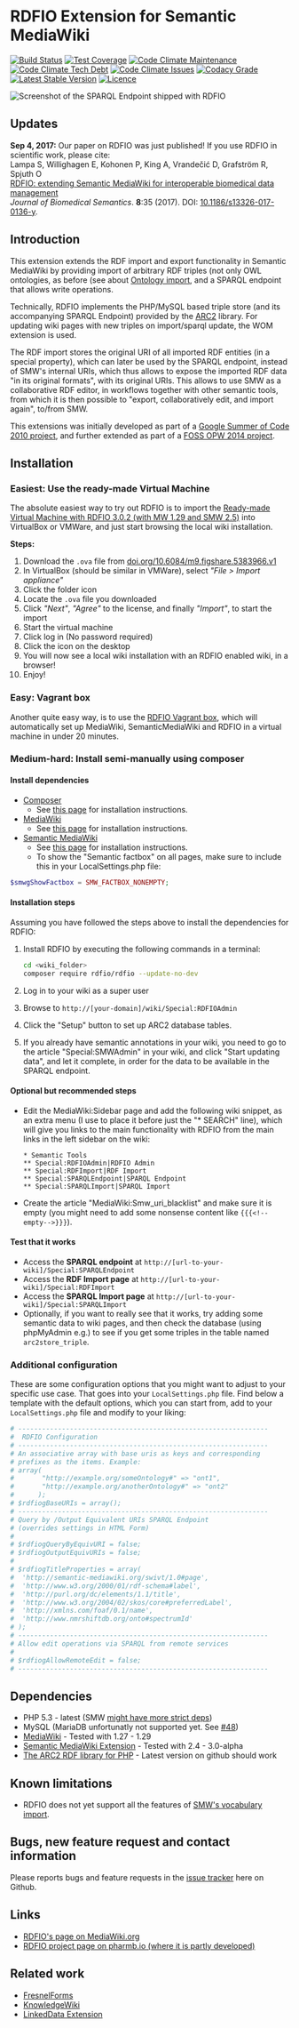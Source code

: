 RDFIO Extension for Semantic MediaWiki
======================================

[![Build Status](https://img.shields.io/circleci/project/github/rdfio/RDFIO.svg)](https://circleci.com/gh/rdfio/RDFIO)
[![Test Coverage](https://img.shields.io/codecov/c/github/rdfio/RDFIO/master.svg)](https://codecov.io/gh/rdfio/RDFIO)
[![Code Climate Maintenance](https://img.shields.io/codeclimate/maintenance/rdfio/RDFIO)](https://codeclimate.com/github/rdfio/RDFIO)
[![Code Climate Tech Debt](https://img.shields.io/codeclimate/tech-debt/rdfio/RDFIO)](https://codeclimate.com/github/rdfio/RDFIO)
[![Code Climate Issues](https://img.shields.io/codeclimate/issues/github/rdfio/RDFIO)](https://codeclimate.com/github/rdfio/RDFIO/issues)
[![Codacy Grade](https://app.codacy.com/project/badge/Grade/4c2af982043d449fbdda26983ef9b199)](https://app.codacy.com/gh/rdfio/RDFIO/dashboard)
[![Latest Stable Version](https://img.shields.io/packagist/v/rdfio/rdfio.svg)](https://packagist.org/packages/rdfio/rdfio)
[![Licence](https://img.shields.io/packagist/l/rdfio/rdfio.svg)]()

![Screenshot of the SPARQL Endpoint shipped with RDFIO](http://i.imgur.com/PMMIHZ4.png)

Updates
-------

**Sep 4, 2017:** Our paper on RDFIO was just published! If you use RDFIO in scientific work, please cite:<br>
Lampa S, Willighagen E, Kohonen P, King A, Vrandečić D, Grafström R, Spjuth O<br> 
[RDFIO: extending Semantic MediaWiki for interoperable biomedical data management](https://jbiomedsem.biomedcentral.com/articles/10.1186/s13326-017-0136-y)<br>
*Journal of Biomedical Semantics*. **8**:35 (2017). DOI: [10.1186/s13326-017-0136-y](https://dx.doi.org/10.1186/s13326-017-0136-y).

Introduction
------------

This extension extends the RDF import and export functionality in Semantic
MediaWiki by providing import of arbitrary RDF triples (not only OWL
ontologies, as before (see about [Ontology import](http://semantic-mediawiki.org/wiki/Help:Ontology_import),
and a SPARQL endpoint that allows write operations.

Technically, RDFIO implements the PHP/MySQL based triple store (and its
accompanying SPARQL Endpoint) provided by the [ARC2](http://arc.semsol.org/)
library. For updating wiki pages with new triples on import/sparql update, the
WOM extension is used.

The RDF import stores the original URI of all imported RDF entities (in
a special property), which can later be used by the SPARQL endpoint,
instead of SMW's internal URIs, which thus allows to expose the imported
RDF data "in its original formats", with its original URIs. This allows
to use SMW as a collaborative RDF editor, in workflows together with
other semantic tools, from which it is then possible to "export,
collaboratively edit, and import again", to/from SMW.

This extensions was initially developed as part of a
[Google Summer of Code 2010 project](http://www.mediawiki.org/wiki/User:SHL/GSoC2010),
and further extended as part of a [FOSS OPW 2014 project](https://www.mediawiki.org/wiki/Extension:RDFIO/Template_matching_for_RDFIO).

Installation
------------

### Easiest: Use the ready-made Virtual Machine

The absolute easiest way to try out RDFIO is to import the [Ready-made Virtual Machine with RDFIO 3.0.2 (with MW 1.29 and SMW 2.5)](https://doi.org/10.6084/m9.figshare.5383966) into VirtualBox or VMWare, and just start browsing the local wiki installation. 

**Steps:**

1. Download the `.ova` file from [doi.org/10.6084/m9.figshare.5383966.v1](https://doi.org/10.6084/m9.figshare.5383966.v1)
2. In VirtualBox (should be similar in VMWare), select _"File > Import appliance"_
3. Click the folder icon
4. Locate the `.ova` file you downloaded
5. Click _"Next"_, _"Agree"_ to the license, and finally _"Import"_, to start the import
6. Start the virtual machine
7. Click log in (No password required)
8. Click the icon on the desktop
9. You will now see a local wiki installation with an RDFIO enabled wiki, in a browser!
10. Enjoy!

### Easy: Vagrant box

Another quite easy way, is to use the [RDFIO Vagrant
box](https://github.com/rdfio/rdfio-vagrantbox), which will automatically set
up MediaWiki, SemanticMediaWiki and RDFIO in a virtual machine in under 20
minutes.

### Medium-hard: Install semi-manually using composer

#### Install dependencies

- [Composer](https://getcomposer.org/)
  - See [this page](https://www.mediawiki.org/wiki/Composer) for installation instructions.
- [MediaWiki](https://www.mediawiki.org)
  - See [this page](https://www.mediawiki.org/wiki/Installation) for installation instructions.
- [Semantic MediaWiki](https://www.semantic-mediawiki.org)
  - See [this page](http://semantic-mediawiki.org/wiki/Help:Installation) for installation instructions.
  - To show the "Semantic factbox" on all pages, make sure to include this in your LocalSettings.php file:

```php
$smwgShowFactbox = SMW_FACTBOX_NONEMPTY;
```

#### Installation steps

Assuming you have followed the steps above to install the dependencies for RDFIO:

1. Install RDFIO by executing the following commands in a terminal:

   ```bash
   cd <wiki_folder>
   composer require rdfio/rdfio --update-no-dev
   ```

2. Log in to your wiki as a super user
3. Browse to `http://[your-domain]/wiki/Special:RDFIOAdmin`
4. Click the "Setup" button to set up ARC2 database tables.
5. If you already have semantic annotations in your wiki, you need to go to the article "Special:SMWAdmin" in your wiki, and click "Start updating data", and let it complete, in order for the data to be available in the SPARQL endpoint.
   
#### Optional but recommended steps

* Edit the MediaWiki:Sidebar page and add the following wiki snippet, as an extra menu (I use to place it before just the "* SEARCH" line), which will give you links to the main functionality with RDFIO from the main links in the left sidebar on the wiki:

   ```
   * Semantic Tools
   ** Special:RDFIOAdmin|RDFIO Admin
   ** Special:RDFImport|RDF Import
   ** Special:SPARQLEndpoint|SPARQL Endpoint
   ** Special:SPARQLImport|SPARQL Import
   ```

* Create the article "MediaWiki:Smw_uri_blacklist" and make sure it is empty (you might need to add some nonsense content like `{{{<!--empty-->}}}`).

#### Test that it works

* Access the **SPARQL endpoint** at `http://[url-to-your-wiki]/Special:SPARQLEndpoint`
* Access the **RDF Import page** at `http://[url-to-your-wiki]/Special:RDFImport`
* Access the **SPARQL Import page** at `http://[url-to-your-wiki]/Special:SPARQLImport`
* Optionally, if you want to really see that it works, try adding some semantic data to wiki pages, and then check the database (using phpMyAdmin e.g.) to see if you get some triples in the table named `arc2store_triple`.

### Additional configuration

These are some configuration options that you might want to adjust to your specific use case. That goes into your `LocalSettings.php` file. Find below a template with the default options, which you can start from, add to your `LocalSettings.php` file and modify to your liking:

```php
# ---------------------------------------------------------------
#  RDFIO Configuration
# ---------------------------------------------------------------
# An associative array with base uris as keys and corresponding 
# prefixes as the items. Example:
# array( 
#       "http://example.org/someOntology#" => "ont1",
#       "http://example.org/anotherOntology#" => "ont2"
#      );
# $rdfiogBaseURIs = array();
# ---------------------------------------------------------------
# Query by /Output Equivalent URIs SPARQL Endpoint 
# (overrides settings in HTML Form)
# 
# $rdfiogQueryByEquivURI = false;
# $rdfiogOutputEquivURIs = false;
#
# $rdfiogTitleProperties = array(
#  'http://semantic-mediawiki.org/swivt/1.0#page',
#  'http://www.w3.org/2000/01/rdf-schema#label',
#  'http://purl.org/dc/elements/1.1/title',
#  'http://www.w3.org/2004/02/skos/core#preferredLabel',
#  'http://xmlns.com/foaf/0.1/name',
#  'http://www.nmrshiftdb.org/onto#spectrumId'
# );
# ---------------------------------------------------------------
# Allow edit operations via SPARQL from remote services
#
# $rdfiogAllowRemoteEdit = false;
# ---------------------------------------------------------------
```

Dependencies
------------

- PHP 5.3 - latest (SMW [might have more strict deps](https://www.semantic-mediawiki.org/wiki/Help:Compatibility))
- MySQL (MariaDB unfortunatly not supported yet. See [#48](https://github.com/rdfio/RDFIO/issues/48))
- [MediaWiki](mediawiki.org) - Tested with 1.27 - 1.29
- [Semantic MediaWiki Extension](http://www.mediawiki.org/wiki/Extension:Semantic_MediaWiki) - Tested with 2.4 - 3.0-alpha
- [The ARC2 RDF library for PHP](https://github.com/semsol/arc2) - Latest version on github should work

Known limitations
-----------------

- RDFIO does not yet support all the features of [SMW's vocabulary import](https://www.semantic-mediawiki.org/wiki/Help:Import_vocabulary).

Bugs, new feature request and contact information
-------------------------------------------------

Please reports bugs and feature requests in the
[issue tracker](https://github.com/rdfio/RDFIO/issues) here on Github.

Links
-----

- [RDFIO's page on MediaWiki.org](https://www.mediawiki.org/wiki/Extension:RDFIO)
- [RDFIO project page on pharmb.io (where it is partly developed)](https://pharmb.io/project/rdfio/)

Related work
------------

- [FresnelForms](http://is.cs.ou.nl/OWF/index.php5/Fresnel_Forms)
- [KnowledgeWiki](http://knoesis.org/node/2696)
- [LinkedData Extension](https://www.mediawiki.org/wiki/Extension:LinkedWiki)
